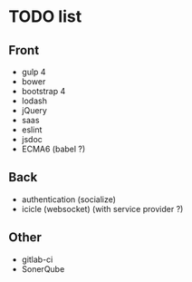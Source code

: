 # TODO list

## Front

- gulp 4
- bower
- bootstrap 4
- lodash
- jQuery
- saas 
- eslint
- jsdoc
- ECMA6 (babel ?)


## Back

- authentication (socialize)
- icicle (websocket) (with service provider ?)

## Other

- gitlab-ci
- SonerQube
